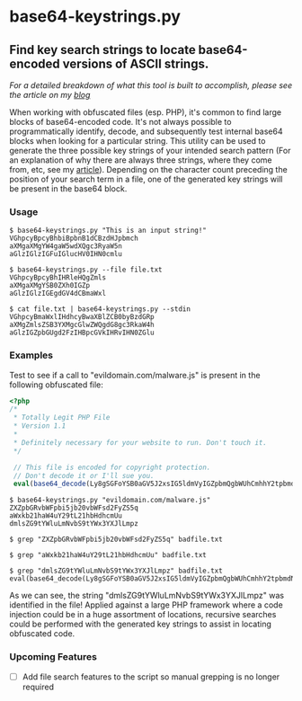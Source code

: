 # base64-keystrings.py
## Find key search strings to locate base64-encoded versions of ASCII strings.

*For a detailed breakdown of what this tool is built to accomplish, please see the article on my [blog](https://s7n.co/b64strings)*

When working with obfuscated files (esp. PHP), it's common to find large blocks of base64-encoded code. It's not always possible to programmatically identify, decode, and subsequently test internal base64 blocks when looking for a particular string. This utility can be used to generate the three possible key strings of your intended search pattern (For an explanation of why there are always three strings, where they come from, etc, see my [article](https://s7n.co/b64strings)). Depending on the character count preceding the position of your search term in a file, one of the generated key strings will be present in the base64 block. 

### Usage

```
$ base64-keystrings.py "This is an input string!"
VGhpcyBpcyBhbiBpbnB1dCBzdHJpbmch
aXMgaXMgYW4gaW5wdXQgc3RyaW5n
aGlzIGlzIGFuIGlucHV0IHN0cmlu

$ base64-keystrings.py --file file.txt
VGhpcyBpcyBhIHRleHQgZmls
aXMgaXMgYSB0ZXh0IGZp
aGlzIGlzIGEgdGV4dCBmaWxl

$ cat file.txt | base64-keystrings.py --stdin
VGhpcyBmaWxlIHdhcyBwaXBlZCB0byBzdGRp
aXMgZmlsZSB3YXMgcGlwZWQgdG8gc3RkaW4h
aGlzIGZpbGUgd2FzIHBpcGVkIHRvIHN0ZGlu
```

### Examples

Test to see if a call to "evildomain.com/malware.js" is present in the following obfuscated file:

```php
<?php
/* 
 * Totally Legit PHP File
 * Version 1.1
 * 
 * Definitely necessary for your website to run. Don't touch it.
 */

 // This file is encoded for copyright protection.
 // Don't decode it or I'll sue you.
 eval(base64_decode(Ly8gSGFoYSB0aGV5J2xsIG5ldmVyIGZpbmQgbWUhCmhhY2tpbmdNYWluZnJhbWUoKTsKaW5qZWN0aW5nQ29kZSgpOwpicm93c2VyVGFrZW92ZXIoJ2h0dHA6Ly9ldmlsZG9tYWluLmNvbS9tYWx3YXJlLmpzJyk7));
```

```
$ base64-keystrings.py "evildomain.com/malware.js"
ZXZpbGRvbWFpbi5jb20vbWFsd2FyZS5q
aWxkb21haW4uY29tL21hbHdhcmUu
dmlsZG9tYWluLmNvbS9tYWx3YXJlLmpz

$ grep "ZXZpbGRvbWFpbi5jb20vbWFsd2FyZS5q" badfile.txt

$ grep "aWxkb21haW4uY29tL21hbHdhcmUu" badfile.txt

$ grep "dmlsZG9tYWluLmNvbS9tYWx3YXJlLmpz" badfile.txt
eval(base64_decode(Ly8gSGFoYSB0aGV5J2xsIG5ldmVyIGZpbmQgbWUhCmhhY2tpbmdNYWluZnJhbWUoKTsKaW5qZWN0aW5nQ29kZSgpOwpicm93c2VyVGFrZW92ZXIoJ2h0dHA6Ly9ldmlsZG9tYWluLmNvbS9tYWx3YXJlLmpzJyk7));
```

As we can see, the string "dmlsZG9tYWluLmNvbS9tYWx3YXJlLmpz" was identified in the file! Applied against a large PHP framework where a code injection could be in a huge assortment of locations, recursive searches could be performed with the generated key strings to assist in locating obfuscated code. 

### Upcoming Features
- [ ] Add file search features to the script so manual grepping is no longer required
